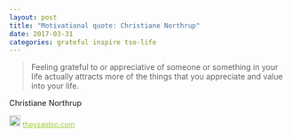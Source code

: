 ```yaml
---
layout: post
title: "Motivational quote: Christiane Northrup"
date: 2017-03-31
categories: grateful inspire tso-life
---
```

> Feeling grateful to or appreciative of someone or something in your life actually attracts more of the things that you appreciate and value into your life.

Christiane Northrup

<span style="z-index:50;font-size:0.9em;"><img src="https://theysaidso.com/branding/theysaidso.png" height="20" width="20" alt="theysaidso.com"/><a href="https://theysaidso.com" title="Powered by quotes from theysaidso.com" style="color: #9fcc25; margin-left: 4px; vertical-align: middle;">theysaidso.com</a></span>
